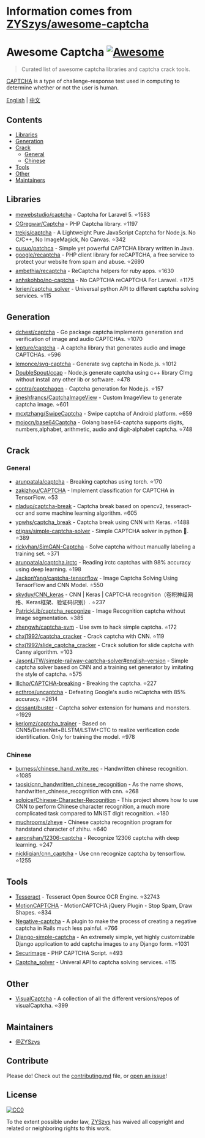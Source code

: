 # Information comes from [ZYSzys/awesome-captcha](https://github.com/ZYSzys/awesome-captcha)
# Awesome Captcha [![Awesome](https://awesome.re/badge.svg)](https://awesome.re)

> Curated list of awesome captcha libraries and captcha crack tools.

[CAPTCHA](https://en.wikipedia.org/wiki/CAPTCHA) is a type of challenge–response test used in computing to determine whether or not the user is human.


[English](README.md) | [中文](README-zh.md)

## Contents

- [Libraries](#libraries)
- [Generation](#generation)
- [Crack](#crack)
  - [General](#general)
  - [Chinese](#chinese)
- [Tools](#tools)
- [Other](#other)
- [Maintainers](#maintainers)


## Libraries

- [mewebstudio/captcha](https://github.com/mewebstudio/captcha) - Captcha for Laravel 5. :star:1583
- [CGregwar/Captcha](https://github.com/Gregwar/Captcha) - PHP Captcha library. :star:1197
- [trekjs/captcha](https://github.com/trekjs/captcha) - A Lightweight Pure JavaScript Captcha for Node.js. No C/C++, No ImageMagick, No Canvas. :star:342
- [pusuo/patchca](https://github.com/pusuo/patchca) - Simple yet powerful CAPTCHA library written in Java.
- [google/recaptcha](https://github.com/google/recaptcha) - PHP client library for reCAPTCHA, a free service to protect your website from spam and abuse. :star:2690
- [ambethia/recaptcha](https://github.com/ambethia/recaptcha) - ReCaptcha helpers for ruby apps. :star:1630
- [anhskohbo/no-captcha](https://github.com/anhskohbo/no-captcha) - No CAPTCHA reCAPTCHA For Laravel. :star:1175
- [lorien/captcha_solver](https://github.com/lorien/captcha_solver) - Universal python API to different captcha solving services. :star:115


## Generation
- [dchest/captcha](https://github.com/dchest/captcha) - Go package captcha implements generation and verification of image and audio CAPTCHAs. :star:1070
- [lepture/captcha](https://github.com/lepture/captcha) - A captcha library that generates audio and image CAPTCHAs. :star:596
- [lemonce/svg-captcha](https://github.com/lemonce/svg-captcha) - Generate svg captcha in Node.js. :star:1012
- [DoubleSpout/ccap](https://github.com/DoubleSpout/ccap) - Node.js generate captcha using c++ library CImg without install any other lib or software. :star:478
- [contra/captchagen](https://github.com/contra/captchagen) - Captcha generation for Node.js. :star:157
- [jineshfrancs/CaptchaImageView](https://github.com/jineshfrancs/CaptchaImageView) - Custom ImageView to generate captcha image. :star:601
- [mcxtzhang/SwipeCaptcha](https://github.com/mcxtzhang/SwipeCaptcha) - Swipe captcha of Android platform. :star:659
- [mojocn/base64Captcha](https://github.com/mojocn/base64Captcha) - Golang base64-captcha supports digits, numbers,alphabet, arithmetic, audio and digit-alphabet captcha. :star:748


## Crack

### General
- [arunpatala/captcha](https://github.com/arunpatala/captcha) - Breaking captchas using torch. :star:170
- [zakizhou/CAPTCHA](https://github.com/zakizhou/CAPTCHA) - Implement classification for CAPTCHA in TensorFlow. :star:53
- [nladuo/captcha-break](https://github.com/nladuo/captcha-break) - Captcha break based on opencv2, tesseract-ocr and some machine learning algorithm. :star:605
- [ypwhs/captcha_break](https://github.com/ypwhs/captcha_break) - Captcha break using CNN with Keras. :star:1488
- [ptigas/simple-captcha-solver](https://github.com/ptigas/simple-captcha-solver) - Simple CAPTCHA solver in python 🐍. :star:389
- [rickyhan/SimGAN-Captcha](https://github.com/rickyhan/SimGAN-Captcha) - Solve captcha without manually labeling a training set. :star:371
- [arunpatala/captcha.irctc](https://github.com/arunpatala/captcha.irctc) - Reading irctc captchas with 98% accuracy using deep learning. :star:198
- [JackonYang/captcha-tensorflow](https://github.com/JackonYang/captcha-tensorflow) - Image Captcha Solving Using TensorFlow and CNN Model. :star:550
- [skyduy/CNN_keras](https://github.com/skyduy/CNN_keras) - CNN | Keras | CAPTCHA recognition（卷积神经网络、Keras框架、验证码识别）. :star:237
- [PatrickLib/captcha_recognize](https://github.com/PatrickLib/captcha_recognize) - Image Recognition captcha without image segmentation. :star:385
- [zhengwh/captcha-svm](https://github.com/zhengwh/captcha-svm) - Use svm to hack simple captcha. :star:172
- [chxj1992/captcha_cracker](https://github.com/chxj1992/captcha_cracker) - Crack captcha with CNN. :star:119
- [chxj1992/slide_captcha_cracker](https://github.com/chxj1992/slide_captcha_cracker) - Crack solution for slide captcha with Canny algorithm. :star:103
- [JasonLiTW/simple-railway-captcha-solver#english-version](https://github.com/JasonLiTW/simple-railway-captcha-solver#english-version) - Simple captcha solver based on CNN and a training set generator by imitating the style of captcha. :star:575
- [lllcho/CAPTCHA-breaking](https://github.com/lllcho/CAPTCHA-breaking) - Breaking the captcha. :star:227
- [ecthros/uncaptcha](https://github.com/ecthros/uncaptcha) - Defeating Google's audio reCaptcha with 85% accuracy. :star:2614
- [dessant/buster](https://github.com/dessant/buster) - Captcha solver extension for humans and monsters. :star:1929
- [kerlomz/captcha_trainer](https://github.com/kerlomz/captcha_trainer) - Based on CNN5/DenseNet+BLSTM/LSTM+CTC to realize verification code identification. Only for training the model. :star:978

### Chinese
- [burness/chinese_hand_write_rec](https://github.com/burness/tensorflow-101/tree/master/chinese_hand_write_rec/src) - Handwritten chinese recognition. :star:1085
- [taosir/cnn_handwritten_chinese_recognition](https://github.com/taosir/cnn_handwritten_chinese_recognition) - As the name shows, handwritten_chinese_recognition with cnn. :star:268
- [soloice/Chinese-Character-Recognition](https://github.com/soloice/Chinese-Character-Recognition) - This project shows how to use CNN to perform Chinese character recognition, a much more complicated task compared to MNIST digit recognition. :star:180
- [muchrooms/zheye](https://github.com/muchrooms/zheye) - Chinese captcha recognition program for handstand character of zhihu. :star:640
- [aaronshan/12306-captcha](https://github.com/aaronshan/12306-captcha) - Recognize 12306 captcha with deep learning. :star:247
- [nickliqian/cnn_captcha](https://github.com/nickliqian/cnn_captcha) - Use cnn recognize captcha by tensorflow. :star:1255


## Tools

- [Tesseract](https://github.com/tesseract-ocr/tesseract) - Tesseract Open Source OCR Engine. :star:32743
- [MotionCAPTCHA](https://github.com/wjcrowcroft/MotionCAPTCHA) - MotionCAPTCHA jQuery Plugin - Stop Spam, Draw Shapes. :star:834
- [Negative-captcha](https://github.com/subwindow/negative-captcha) - A plugin to make the process of creating a negative captcha in Rails much less painful. :star:766
- [Django-simple-captcha](https://github.com/mbi/django-simple-captcha) - An extremely simple, yet highly customizable Django application to add captcha images to any Django form. :star:1031
- [Securimage](https://github.com/dapphp/securimage) - PHP CAPTCHA Script. :star:493
- [Captcha_solver](https://github.com/lorien/captcha_solver) - Univeral API to captcha solving services. :star:115


## Other

- [VisualCaptcha](https://github.com/emotionLoop/visualCaptcha) - A collection of all the different versions/repos of visualCaptcha. :star:399


## Maintainers

- [@ZYSzys](https://github.com/ZYSzys)


## Contribute

Please do! Check out the [contributing.md](contributing.md) file, or [open an issue](https://github.com/ZYSzys/awesome-captcha/issues/new)!


## License

[![CC0](http://mirrors.creativecommons.org/presskit/buttons/88x31/svg/cc-zero.svg)](https://creativecommons.org/publicdomain/zero/1.0/)

To the extent possible under law, [ZYSzys](https://github.com/ZYSzys) has waived all copyright and related or neighboring rights to this work.

